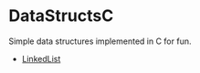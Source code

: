 # DataStructsC
Simple data structures implemented in C for fun.

- [LinkedList](https://github.com/CedoispirDB/DataStructsC/blob/main/DataStructs/linkedList.c)

